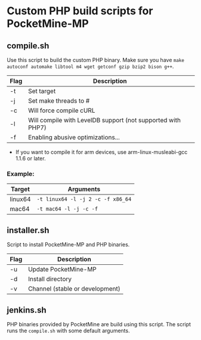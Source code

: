 # Custom PHP build scripts for PocketMine-MP

## compile.sh

Use this script to build the custom PHP binary. Make sure you have ``make autoconf automake libtool m4 wget getconf gzip bzip2 bison g++``.

| Flag   | Description                                                  |
| ------ | ------------------------------------------------------------ |
| -t     | Set target                                                   |
| -j     | Set make threads to #                                        |
| -c     | Will force compile cURL                                      |
| -l     | Will compile with LevelDB support (not supported with PHP7)  |
| -f     | Enabling abusive optimizations...                            |

* If you want to compile it for arm devices, use arm-linux-musleabi-gcc 1.1.6 or later.

### Example:

| Target  | Arguments |
| ------- | --------- |
| linux64 | ``-t linux64 -l -j 2 -c -f x86_64`` |
| mac64   | ``-t mac64 -l -j -c -f``            |

## installer.sh

Script to install PocketMine-MP and PHP binaries.

| Flag   | Description                         |
| ------ | ----------------------------------- |
| -u     | Update PocketMine-MP                |
| -d     | Install directory                   |
| -v     | Channel (stable or development)     |

## jenkins.sh

PHP binaries provided by PocketMine are build using this script. The script runs the ``compile.sh`` with some default arguments.
